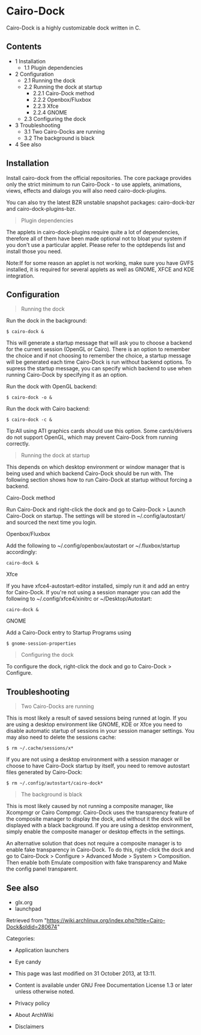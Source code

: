 Cairo-Dock
==========

Cairo-Dock is a highly customizable dock written in C.

Contents
--------

-   1 Installation
    -   1.1 Plugin dependencies
-   2 Configuration
    -   2.1 Running the dock
    -   2.2 Running the dock at startup
        -   2.2.1 Cairo-Dock method
        -   2.2.2 Openbox/Fluxbox
        -   2.2.3 Xfce
        -   2.2.4 GNOME
    -   2.3 Configuring the dock
-   3 Troubleshooting
    -   3.1 Two Cairo-Docks are running
    -   3.2 The background is black
-   4 See also

Installation
------------

Install cairo-dock from the official repositories. The core package
provides only the strict minimum to run Cairo-Dock - to use applets,
animations, views, effects and dialogs you will also need
cairo-dock-plugins.

You can also try the latest BZR unstable snapshot packages:
cairo-dock-bzr and cairo-dock-plugins-bzr.

> Plugin dependencies

The applets in cairo-dock-plugins require quite a lot of dependencies,
therefore all of them have been made optional not to bloat your system
if you don't use a particular applet. Please refer to the optdepends
list and install those you need.

Note:If for some reason an applet is not working, make sure you have
GVFS installed, it is required for several applets as well as GNOME,
XFCE and KDE integration.

Configuration
-------------

> Running the dock

Run the dock in the background:

    $ cairo-dock &

This will generate a startup message that will ask you to choose a
backend for the current session (OpenGL or Cairo). There is an option to
remember the choice and if not choosing to remember the choice, a
startup message will be generated each time Cairo-Dock is run without
backend options. To supress the startup message, you can specify which
backend to use when running Cairo-Dock by specifying it as an option.

Run the dock with OpenGL backend:

    $ cairo-dock -o &

Run the dock with Cairo backend:

    $ cairo-dock -c &

Tip:All using ATI graphics cards should use this option. Some
cards/drivers do not support OpenGL, which may prevent Cairo-Dock from
running correctly.

> Running the dock at startup

This depends on which desktop environment or window manager that is
being used and which backend Cairo-Dock should be run with. The
following section shows how to run Cairo-Dock at startup without forcing
a backend.

Cairo-Dock method

Run Cairo-Dock and right-click the dock and go to Cairo-Dock > Launch
Cairo-Dock on startup. The settings will be stored in
~/.config/autostart/ and sourced the next time you login.

Openbox/Fluxbox

Add the following to ~/.config/openbox/autostart or ~/.fluxbox/startup
accordingly:

    cairo-dock &

Xfce

If you have xfce4-autostart-editor installed, simply run it and add an
entry for Cairo-Dock. If you're not using a session manager you can add
the following to ~/.config/xfce4/xinitrc or ~/Desktop/Autostart:

    cairo-dock &

GNOME

Add a Cairo-Dock entry to Startup Programs using

    $ gnome-session-properties

> Configuring the dock

To configure the dock, right-click the dock and go to Cairo-Dock >
Configure.

Troubleshooting
---------------

> Two Cairo-Docks are running

This is most likely a result of saved sessions being runned at login. If
you are using a desktop environment like GNOME, KDE or Xfce you need to
disable automatic startup of sessions in your session manager settings.
You may also need to delete the sessions cache:

    $ rm ~/.cache/sessions/x*

If you are not using a desktop environment with a session manager or
choose to have Cairo-Dock startup by itself, you need to remove
autostart files generated by Cairo-Dock:

    $ rm ~/.config/autostart/cairo-dock*

> The background is black

This is most likely caused by not running a composite manager, like
Xcompmgr or Cairo Compmgr. Cairo-Dock uses the transparency feature of
the composite manager to display the dock, and without it the dock will
be displayed with a black background. If you are using a desktop
environment, simply enable the composite manager or desktop effects in
the settings.

An alternative solution that does not require a composite manager is to
enable fake transparency in Cairo-Dock. To do this, right-click the dock
and go to Cairo-Dock > Configure > Advanced Mode > System > Composition.
Then enable both Emulate composition with fake transparency and Make the
config panel transparent.

See also
--------

-   glx.org
-   launchpad

Retrieved from
"https://wiki.archlinux.org/index.php?title=Cairo-Dock&oldid=280674"

Categories:

-   Application launchers
-   Eye candy

-   This page was last modified on 31 October 2013, at 13:11.
-   Content is available under GNU Free Documentation License 1.3 or
    later unless otherwise noted.
-   Privacy policy
-   About ArchWiki
-   Disclaimers
